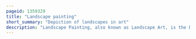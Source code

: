 ```yaml
---
pageid: 1359329
title: "Landscape painting"
short_summary: "Depiction of landscapes in art"
description: "Landscape Painting, also known as Landscape Art, is the Depiction of natural Scenery such as Mountains, Valleys, Trees, Rivers, and Forests, especially where the main Subject is a wide View—With its Elements arranged into a coherent Composition. Landscape Backgrounds for Figures can still form an important Part of other Works. Sky is almost always included in the View, and Weather is often an Element of the Composition. Detail Landscapes are not found in all artistic Traditions as a separate Subject and Develop when there is already a sophisticated Tradition of representing other Subjects."
---
```

